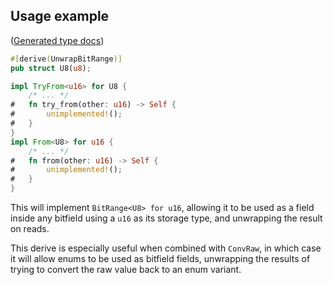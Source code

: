 ## Usage example
([Generated type docs](https://docs.rs/proc-bitfield/latest/proc_bitfield/example/struct.UnwrapBitRangeExample.html))

```rust
#[derive(UnwrapBitRange)]
pub struct U8(u8);

impl TryFrom<u16> for U8 {
    /* ... */
#   fn try_from(other: u16) -> Self {
#       unimplemented!();        
#   }
}
impl From<U8> for u16 {
    /* ... */
#   fn from(other: u16) -> Self {
#       unimplemented!();        
#   }
}
```

This will implement `BitRange<U8> for u16`, allowing it to be used as a field inside any
bitfield using a `u16` as its storage type, and unwrapping the result on reads.

This derive is especially useful when combined with `ConvRaw`, in which case it will allow enums
to be used as bitfield fields, unwrapping the results of trying to convert the raw value back to
an enum variant.
